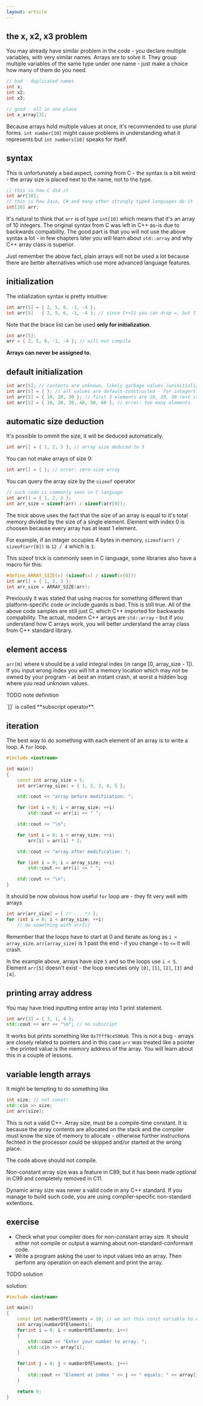 ```yaml
---
layout: article
---
```


## the x, x2, x3 problem

You may already have similar problem in the code - you declare multiple variables, with very similar names. Arrays are to solve it. They group multiple variables of the same type under one name - just make a choice how many of them do you need.

```c++
// bad - duplicated names
int x;
int x2;
int x3;

// good - all in one place
int x_array[3];
```

<div class="note pro-tip">

Because arrays hold multiple values at once, it's recommended to use plural forms. `int number[10]` might cause problems in understanding what it represents but `int numbers[10]`  speaks for itself.
</div>

## syntax

This is unfortunately a bad aspect, coming from C - the syntax is a bit weird - the array size is placed next to the name, not to the type.

```c++
// this is how C did it
int arr[10];
// this is how Java, C# and many other strongly typed languages do it
int[10] arr;
```

It's natural to think that `arr` is of type `int[10]` which means that it's an array of 10 integers. The original syntax from C was left in C++ as-is due to backwards compability. The good part is that you will not use the above syntax a lot - in few chapters later you will learn about `std::array` and why C++ array class is superior.

Just remember the above fact, plain arrays will not be used a lot because there are better alternatives which use more advanced language features.

## initialization

The intialization syntax is pretty intuitive:

```c++
int arr[5] = { 2, 5, 6, -1, -4 }; 
int arr[5]   { 2, 5, 6, -1, -4 }; // since C++11 you can drop =, but I would not recommend it
```

Note that the brace list can be used **only for initialization**.

```c++
int arr[5];
arr = { 2, 5, 6, -1, -4 }; // will not compile
```

**Arrays can never be assigned to.**

## default initialization

```c++
int arr[5]; // contents are unknown, likely garbage values (uninitialized memory)
int arr[5] = { }; // all values are default-constructed - for integers it means all elements are 0
int arr[5] = { 10, 20, 30 }; // first 3 elements are 10, 20, 30 rest is 0
int arr[5] = { 10, 20, 30, 40, 50, 60 }; // error: too many elements
```

## automatic size deduction

It's possible to ommit the size, it will be deduced automatically.

```c++
int arr[] = { 1, 2, 3 }; // array size deduced to 3
```

You can not make arrays of size 0:

```c++
int arr[] = { }; // error: zero-size array
```

You can query the array size by the `sizeof` operator

```c
// such code is commonly seen in C language
int arr[] = { 1, 2, 3 };
int arr_size = sizeof(arr) / sizeof(arr[0]);
```

The trick above uses the fact that the size of an array is equal to it's total memory divided by the size of a single element. Element with index 0 is choosen because every array has at least 1 element.

For example, if an integer occupies 4 bytes in memory, `sizeof(arr) / sizeof(arr[0])` is `12 / 4` which is `3`.

This sizeof trick is commonly seen in C language, some libraries also have a macro for this:

```c
#define ARRAY_SIZE(x) (sizeof(x) / sizeof(x[0]))
int arr[] = { 1, 2, 3 };
int arr_size = ARRAY_SIZE(arr);
```

Previously it was stated that using macros for something different than platform-specific code or include guards is bad. This is still true. All of the above code samples are still just C, which C++ imported for backwards compability. The actual, modern C++ arrays are `std::array` - but if you understand how C arrays work, you will better understand the array class from C++ standard library.

## element access

`arr[N]` where `N` should be a valid integral index (in range \[0, array_size - 1\]). If you input wrong index you will hit a memory location which may not be owned by your program - at best an instant crash, at worst a hidden bug where you read unknown values.

TODO note definition

<div class="note success">
`[]` is called **subscript operator**.
</div>

## iteration

The best way to do something with each element of an array is to write a loop. A `for` loop.

```c++
#include <iostream>

int main()
{
    const int array_size = 5;
    int arr[array_size] = { 1, 2, 3, 4, 5 };

    std::cout << "array before modification: ";

    for (int i = 0; i < array_size; ++i)
        std::cout << arr[i] << " ";

    std::cout << "\n";

    for (int i = 0; i < array_size; ++i)
        arr[i] = arr[i] * 2;

    std::cout << "array after modification: ";

    for (int i = 0; i < array_size; ++i)
        std::cout << arr[i] << " ";

    std::cout << "\n";
}
```

It should be now obvious how useful `for` loop are - they fit very well with arrays

```c++
int arr[arr_size] = { /* ... */ };
for (int i = 0; i < array_size; ++i)
    // do something with arr[i]
```

Remember that the loops have to start at 0 and iterate as long as `i < array_size`. `arr[array_size]` is 1 past the end - if you change `<` to `<=` it will crash.

In the example above, arrays have size `5` and so the loops use `i < 5`. Element `arr[5]` doesn't exist - the loop executes only `[0]`, `[1]`, `[2]`, `[3]` and `[4]`.

## printing array address

You may have tried inputting entire array into 1 print statement.

```c++
int arr[3] = { 3, 1, 4 };
std::cout << arr << "\n"; // no subscript
```

It works but prints something like `0x7fff9ce500a0`. This is not a bug - arrays are closely related to pointers and in this case `arr` was treated like a pointer - the printed value is the memory address of the array. You will learn about this in a couple of lessons.

## variable length arrays

It might be tempting to do something like

```c++
int size; // not const!
std::cin >> size;
int arr[size];
```

This is not a valid C++. Array size, must be a compile-time constant. It is because the array contents are allocated on the stack and the compiler must know the size of memory to allocate - otherwise further instructions fechted in the processor could be skipped and/or started at the wrong place.

The code above should not compile. 

<div class="note info">

Non-constant array size was a feature in C89, but it has been made optional in C99 and completely removed in C11.

Dynamic array size was never a valid code in any C++ standard. If you manage to build such code, you are using compiler-specific non-standard extentions.
</div>

## exercise

- Check what your compiler does for non-constant array size. It should either not compile or output a warning about non-standard-conformant code.
- Write a program asking the user to input values into an array. Then perform any operation on each element and print the array.

TODO solution

solution:
```c++
#include <iostream>

int main()
{
	const int numberOfElements = 10; // we set this const variable to easly magange size of array (magic numbers)
	int array[numberOfElements];
	for(int i = 0; i < numberOfElements; i++)
	{
		std::cout << "Enter your number to array: ";
		std::cin >> array[i];
	}

	for(int j = 0; j < numberOfElements; j++)
	{
		std::cout << "Element at index " << j << " equals: " << array[j] << "\n";
	}

	return 0;
}
```